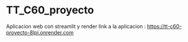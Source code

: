 # TT_C60_proyecto
Aplicacion web con streamlit y render 
link a la aplicacion : https://tt-c60-proyecto-8lpi.onrender.com
